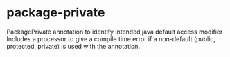 # package-private
PackagePrivate annotation to identify intended java default access modifier
Includes a processor to give a compile time error if a non-default (public, protected, private) is used with the annotation.
